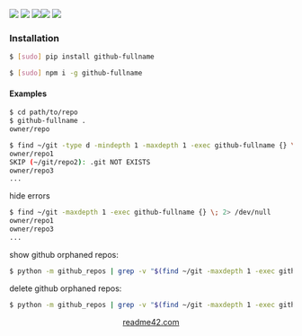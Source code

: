<!--
https://readme42.com
-->



[![](https://img.shields.io/badge/OS-Unix-blue.svg?longCache=True)]()
[![](https://img.shields.io/pypi/v/github-fullname.svg?maxAge=3600)](https://pypi.org/project/github-fullname/)
[![](https://img.shields.io/npm/v/github-fullname.svg?maxAge=3600)](https://www.npmjs.com/package/github-fullname)[![](https://img.shields.io/badge/License-Unlicense-blue.svg?longCache=True)](https://unlicense.org/)
[![](https://github.com/andrewp-as-is/github-fullname/workflows/tests42/badge.svg)](https://github.com/andrewp-as-is/github-fullname/actions)

### Installation
```bash
$ [sudo] pip install github-fullname
```

```bash
$ [sudo] npm i -g github-fullname
```

#### Examples
```bash
$ cd path/to/repo
$ github-fullname .
owner/repo
```

```bash
$ find ~/git -type d -mindepth 1 -maxdepth 1 -exec github-fullname {} \;
owner/repo1
SKIP (~/git/repo2): .git NOT EXISTS
owner/repo3
...
```

hide errors
```bash
$ find ~/git -maxdepth 1 -exec github-fullname {} \; 2> /dev/null
owner/repo1
owner/repo3
...
```

show github orphaned repos:
```bash
$ python -m github_repos | grep -v "$(find ~/git -maxdepth 1 -exec github-fullname {} \; 2> /dev/null)"
```

delete github orphaned repos:
```bash
$ python -m github_repos | grep -v "$(find ~/git -maxdepth 1 -exec github-fullname {} \; 2> /dev/null)" | xargs python -m github_delete
```

<p align="center">
    <a href="https://readme42.com/">readme42.com</a>
</p>
